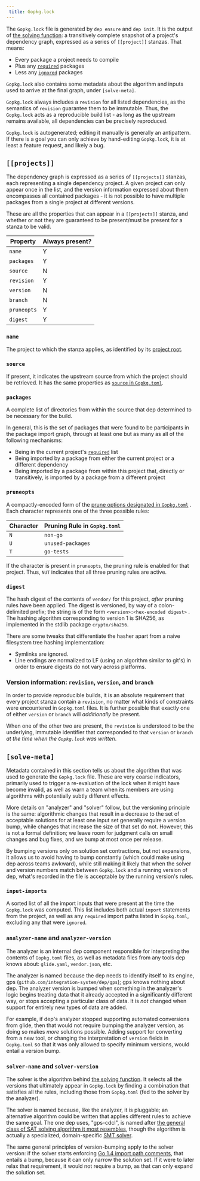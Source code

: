 ```yaml
---
 title: Gopkg.lock
---
```


The `Gopkg.lock` file is generated by `dep ensure` and `dep init`. It is the output of [the solving function](ensure-mechanics.md#functional-flow): a transitively complete snapshot of a project's dependency graph, expressed as a series of `[[project]]` stanzas. That means:

* Every package a project needs to compile
* Plus any [`required`](Gopkg.toml.md#required) packages
* Less any [`ignored`](Gopkg.toml.md#ignored) packages

`Gopkg.lock` also contains some metadata about the algorithm and inputs used to arrive at the final graph, under `[solve-meta]`.

`Gopkg.lock` always includes a `revision` for all listed dependencies, as the semantics of `revision` guarantee them to be immutable. Thus, the `Gopkg.lock` acts as a reproducible build list - as long as the upstream remains available, all dependencies can be precisely reproduced.

`Gopkg.lock` is autogenerated; editing it manually is generally an antipattern. If there is a goal you can only achieve by hand-editing `Gopkg.lock`, it is at least a feature request, and likely a bug.

## `[[projects]]`

The dependency graph is expressed as a series of `[[projects]]` stanzas, each representing a single dependency project. A given project can only appear once in the list, and the version information expressed about them encompasses all contained packages - it is not possible to have multiple packages from a single project at different versions.

These are all the properties that can appear in a `[[projects]]` stanza, and whether or not they are guaranteed to be present/must be present for a stanza to be valid.

| **Property** | **Always present?** |
| ------------ | ------------------- |
| `name`       | Y                   |
| `packages`   | Y                   |
| `source`     | N                   |
| `revision`   | Y                   |
| `version`    | N                   |
| `branch`     | N                   |
| `pruneopts`  | Y                   |
| `digest`     | Y                   |

### `name`

The project to which the stanza applies, as identified by its [project root](glossary.md#project-root).

### `source`

If present, it indicates the upstream source from which the project should be retrieved. It has the same properties as [`source` in `Gopkg.toml`](Gopkg.toml.md#source).

### `packages`

A complete list of directories from within the source that dep determined to be necessary for the build.

In general, this is the set of packages that were found to be participants in the package import graph, through at least one but as many as all of the following mechanisms:

* Being in the current project's [`required`](Gopkg.toml.md#required) list
* Being imported by a package from either the current project or a different dependency
* Being imported by a package from within this project that, directly or transitively, is imported by a package from a different project

### `pruneopts`

A compactly-encoded form of the [prune options designated in `Gopkg.toml`](Gopkg.toml.md#prune) . Each character represents one of the three possible rules:

| Character | Pruning Rule in `Gopkg.toml` |
| --------- | ---------------------------- |
| `N`       | `non-go`                     |
| `U`       | `unused-packages`            |
| `T`       | `go-tests`                   |

If the character is present in `pruneopts`, the pruning rule is enabled for that project. Thus, `NUT` indicates that all three pruning rules are active.

### `digest`

The hash digest of the contents of `vendor/` for this project, _after_ pruning rules have been applied. The digest is versioned, by way of a colon-delimited prefix; the string is of the form `<version>:<hex-encoded digest>` . The hashing algorithm corresponding to version 1 is SHA256, as implemented in the stdlib package `crypto/sha256`.

There are some tweaks that differentiate the hasher apart from a naive filesystem tree hashing implementation:

* Symlinks are ignored.
* Line endings are normalized to LF (using an algorithm similar to git's) in order to ensure digests do not vary across platforms.

### Version information: `revision`, `version`, and `branch`

In order to provide reproducible builds, it is an absolute requirement that every project stanza contain a `revision`, no matter what kinds of constraints were encountered in `Gopkg.toml` files. It is further possible that exactly one of either `version` or `branch` will _additionally_ be present.

When one of the other two are present, the `revision` is understood to be the underlying, immutable identifier that corresponded to that `version` or `branch` _at the time when the `Gopkg.lock` was written_.

## `[solve-meta]`

Metadata contained in this section tells us about the algorithm that was used to generate the `Gopkg.lock` file. These are very coarse indicators, primarily used to trigger a re-evaluation of the lock when it might have become invalid, as well as warn a team when its members are using algorithms with potentially subtly different effects.

More details on "analyzer" and "solver" follow, but the versioning principle is the same: algorithmic changes that result in a decrease to the set of acceptable solutions for at least one input set generally require a version bump, while changes that increase the size of that set do not. However, this is not a formal definition; we leave room for judgment calls on small changes and bug fixes, and we bump at most once per release.

By bumping versions only on solution set contractions, but not expansions, it allows us to avoid having to bump constantly (which could make using dep across teams awkward), while still making it likely that when the solver and version numbers match between `Gopkg.lock` and a running version of dep, what's recorded in the file is acceptable by the running version's rules.

### `input-imports`

A sorted list of all the import inputs that were present at the time the `Gopkg.lock` was computed. This list includes both actual `import` statements from the project, as well as any `required` import paths listed in `Gopkg.toml`, excluding any that were `ignored`.

### `analyzer-name` and `analyzer-version`

The analyzer is an internal dep component responsible for interpreting the contents of `Gopkg.toml` files, as well as metadata files from any tools dep knows about: `glide.yaml`, `vendor.json`, etc.

The analyzer is named because the dep needs to identify itself to its engine, gps (`github.com/integration-system/dep/gps`); gps knows nothing about dep. The analyzer version is bumped when something in the analyzer's logic begins treating data that it already accepted in a significantly different way, or stops accepting a particular class of data. It is _not_ changed when support for entirely new types of data are added.

For example, if dep's analyzer stopped supporting automated conversions from glide, then that would not require bumping the analyzer version, as doing so makes _more_ solutions possible. Adding support for converting from a new tool, or changing the interpretation of `version` fields in `Gopkg.toml` so that it was only allowed to specify minimum versions, would entail a version bump.

### `solver-name` and `solver-version`

The solver is the algorithm behind [the solving function](ensure-mechanics.md#functional-flow). It selects all the versions that ultimately appear in `Gopkg.lock` by finding a combination that satisfies all the rules, including those from `Gopkg.toml` (fed to the solver by the analyzer).

The solver is named because, like the analyzer, it is pluggable; an alternative algorithm could be written that applies different rules to achieve the same goal. The one dep uses, "gps-cdcl", is named after [the general class of SAT solving algorithm it most resembles](https://en.wikipedia.org/wiki/Conflict-Driven_Clause_Learning), though the algorithm is actually a specialized, domain-specific [SMT solver](https://en.wikipedia.org/wiki/Satisfiability_modulo_theories).

The same general principles of version-bumping apply to the solver version: if the solver starts enforcing [Go 1.4 import path comments](https://golang.org/cmd/go/#hdr-Import_path_checking), that entails a bump, because it can only narrow the solution set. If it were to later relax that requirement, it would not require a bump, as that can only expand the solution set.
